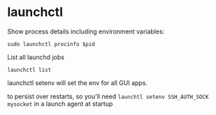# launchctl

Show process details including environment variables:

```
sudo launchctl procinfo $pid
```

List all launchd jobs

```
launchctl list
```

launchctl setenv will set the env for all GUI apps.

to persist over restarts, so you'll need `launchtl setenv SSH_AUTH_SOCK mysocket` in a launch agent at startup

